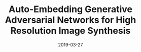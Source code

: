 ---
title: "Auto-Embedding Generative Adversarial Networks for High Resolution Image Synthesis"
collection: preprints
permalink: /publication/Auto-Embedding
date: 2019-03-27
venue: "CoRR abs/1903.11250"
city: 
state: ""
thumbnail: "Auto-Embedding.png"
teaser :
authors: "Yong Guo, Qi Chen, Jian Chen, Qingyao Wu, Qinfeng Shi, Mingkui Tan"
bibtex: Auto-Embedding.txt
uri: Auto-Embedding.pdf
arxiv: https://arxiv.org/abs/1903.11250
project: 
source: 
poster: 
data:
---